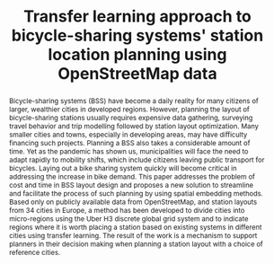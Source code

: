 ---
title: "Transfer learning approach to bicycle-sharing systems' station location planning using OpenStreetMap data"
style: border
color: warning
conference: "ARIC '21: Proceedings of the 4th ACM SIGSPATIAL International Workshop on Advances in Resilient and Intelligent Cities"
abstract: Bicycle-sharing systems (BSS) have become a daily reality for many citizens of larger, wealthier cities in developed regions. However, planning the layout of bicycle-sharing stations usually requires expensive data gathering, surveying travel behavior and trip modelling followed by station layout optimization. Many smaller cities and towns, especially in developing areas, may have difficulty financing such projects. Planning a BSS also takes a considerable amount of time. Yet as the pandemic has shown us, municipalities will face the need to adapt rapidly to mobility shifts, which include citizens leaving public transport for bicycles. Laying out a bike sharing system quickly will become critical in addressing the increase in bike demand. This paper addresses the problem of cost and time in BSS layout design and proposes a new solution to streamline and facilitate the process of such planning by using spatial embedding methods. Based only on publicly available data from OpenStreetMap, and station layouts from 34 cities in Europe, a method has been developed to divide cities into micro-regions using the Uber H3 discrete global grid system and to indicate regions where it is worth placing a station based on existing systems in different cities using transfer learning. The result of the work is a mechanism to support planners in their decision making when planning a station layout with a choice of reference cities.
doi: 10.1145/3486626.3493434
arxiv_url: https://arxiv.org/abs/2111.00990
rg_url: https://www.researchgate.net/publication/356371707_Transfer_learning_approach_to_bicycle-sharing_systems'_station_location_planning_using_OpenStreetMap_data
---
